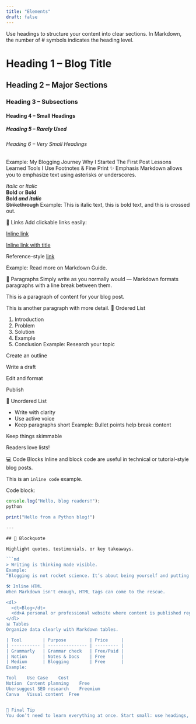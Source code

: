 ```yaml
---
title: "Elements"
draft: false
---
```


Use headings to structure your content into clear sections.
In Markdown, the number of # symbols indicates the heading level.

# Heading 1 – Blog Title
## Heading 2 – Major Sections
### Heading 3 – Subsections
#### Heading 4 – Small Headings
##### Heading 5 – Rarely Used
###### Heading 6 – Very Small Headings
Example:
My Blogging Journey
Why I Started
The First Post
Lessons Learned
Tools I Use
Footnotes & Fine Print
✨ Emphasis
Markdown allows you to emphasize text using asterisks or underscores.

*Italic* or _Italic_  
**Bold** or __Bold__  
**Bold _and italic_**  
~~Strikethrough~~
Example:
This is italic text, this is bold text, and this is crossed out.

🔗 Links
Add clickable links easily:

[Inline link](https://example.com)

[Inline link with title](https://example.com "Hover text")

Reference-style [link][ref-name]

[ref-name]: https://example.com
Example:
Read more on Markdown Guide.

📄 Paragraphs
Simply write as you normally would — Markdown formats paragraphs with a line break between them.

This is a paragraph of content for your blog post.

This is another paragraph with more detail.
🔢 Ordered List

1. Introduction
2. Problem
3. Solution
4. Example
5. Conclusion
Example:
Research your topic

Create an outline

Write a draft

Edit and format

Publish

🔘 Unordered List

- Write with clarity
- Use active voice
- Keep paragraphs short
Example:
Bullet points help break content

Keep things skimmable

Readers love lists!

💻 Code Blocks
Inline and block code are useful in technical or tutorial-style blog posts.

This is an `inline code` example.

Code block:

```javascript
console.log("Hello, blog readers!");
python

print("Hello from a Python blog!")

---

## 💬 Blockquote

Highlight quotes, testimonials, or key takeaways.

```md
> Writing is thinking made visible.
Example:
“Blogging is not rocket science. It’s about being yourself and putting what you have into it.” – Anonymous

🛠 Inline HTML
When Markdown isn't enough, HTML tags can come to the rescue.

<dl>
  <dt>Blog</dt>
  <dd>A personal or professional website where content is published regularly.</dd>
</dl>
📊 Tables
Organize data clearly with Markdown tables.

| Tool        | Purpose         | Price     |
| ----------- | --------------- | --------- |
| Grammarly   | Grammar check   | Free/Paid |
| Notion      | Notes & Docs    | Free      |
| Medium      | Blogging        | Free      |
Example:

Tool	Use Case	Cost
Notion	Content planning	Free
Ubersuggest	SEO research	Freemium
Canva	Visual content	Free


📝 Final Tip
You don’t need to learn everything at once. Start small: use headings, bold text, and links. Then build up to lists, code, and tables.
